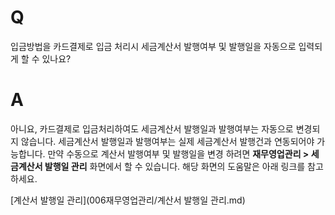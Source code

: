 # Q

입금방법을 카드결제로 입금 처리시 세금계산서 발행여부 및 발행일을 자동으로 입력되게 할 수 있나요?

# A

아니요, 카드결제로 입금처리하여도 세금계산서 발행일과 발행여부는 자동으로 변경되지 않습니다.
세금계산서 발행일과 발행여부는 실제 세금계산서 발행건과 연동되어야 가능합니다.
만약 수동으로 계산서 발행여부 및 발행일을 변경 하려면 **재무영업관리 > 세금계산서 발행일 관리** 화면에서 할 수 있습니다. 해당 화면의 도움말은 아래 링크를 참고하세요.

[계산서 발행일 관리](006재무영업관리/계산서 발행일 관리.md)
